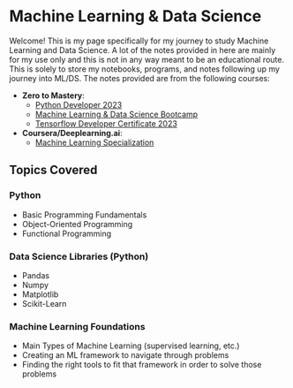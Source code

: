 # Machine Learning & Data Science

Welcome! This is my page specifically for my journey to study Machine Learning and Data Science. A lot of the notes provided in here are mainly for my use only and this is not in any way meant to be an educational route. This is solely to store my notebooks, programs, and notes following up my journey into ML/DS. The notes provided are from the following courses:

- **Zero to Mastery**:
  - [Python Developer 2023](https://zerotomastery.io/courses/learn-python/)
  - [Machine Learning & Data Science Bootcamp](https://zerotomastery.io/courses/machine-learning-and-data-science-bootcamp/)
  - [Tensorflow Developer Certificate 2023](https://zerotomastery.io/courses/learn-tensorflow/)
- **Coursera/Deeplearning.ai**: 
  - [Machine Learning Specialization](https://www.deeplearning.ai/courses/machine-learning-specialization/)

## Topics Covered

### Python
- Basic Programming Fundamentals
- Object-Oriented Programming
- Functional Programming

### Data Science Libraries (Python)
- Pandas
- Numpy
- Matplotlib
- Scikit-Learn

### Machine Learning Foundations
- Main Types of Machine Learning (supervised learning, etc.)
- Creating an ML framework to navigate through problems
- Finding the right tools to fit that framework in order to solve those problems
